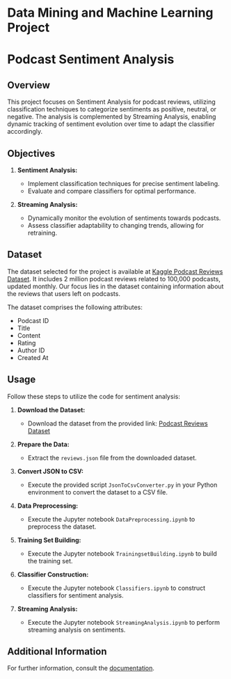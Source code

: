# Data Mining and Machine Learning Project
# Podcast Sentiment Analysis

## Overview

This project focuses on Sentiment Analysis for podcast reviews, utilizing classification techniques to categorize sentiments as positive, neutral, or negative. The analysis is complemented by Streaming Analysis, enabling dynamic tracking of sentiment evolution over time to adapt the classifier accordingly.

## Objectives

1. **Sentiment Analysis:**
    - Implement classification techniques for precise sentiment labeling.
    - Evaluate and compare classifiers for optimal performance.

2. **Streaming Analysis:**
    - Dynamically monitor the evolution of sentiments towards podcasts.
    - Assess classifier adaptability to changing trends, allowing for retraining.

## Dataset

The dataset selected for the project is available at [Kaggle Podcast Reviews Dataset](https://www.kaggle.com/datasets/thoughtvector/podcastreviews). It includes 2 million podcast reviews related to 100,000 podcasts, updated monthly. Our focus lies in the dataset containing information about the reviews that users left on podcasts.

The dataset comprises the following attributes:
- Podcast ID
- Title
- Content
- Rating
- Author ID
- Created At

## Usage

Follow these steps to utilize the code for sentiment analysis:

1. **Download the Dataset:**
   - Download the dataset from the provided link: [Podcast Reviews Dataset](https://www.kaggle.com/datasets/thoughtvector/podcastreviews)

2. **Prepare the Data:**
   - Extract the `reviews.json` file from the downloaded dataset.

3. **Convert JSON to CSV:**
   - Execute the provided script `JsonToCsvConverter.py` in your Python environment to convert the dataset to a CSV file.

4. **Data Preprocessing:**
   - Execute the Jupyter notebook `DataPreprocessing.ipynb` to preprocess the dataset.

5. **Training Set Building:**
   - Execute the Jupyter notebook `TrainingsetBuilding.ipynb` to build the training set.

6. **Classifier Construction:**
   - Execute the Jupyter notebook `Classifiers.ipynb` to construct classifiers for sentiment analysis.

7. **Streaming Analysis:**
   - Execute the Jupyter notebook `StreamingAnalysis.ipynb` to perform streaming analysis on sentiments.

## Additional Information

For further information, consult the [documentation](docs/README.md).
